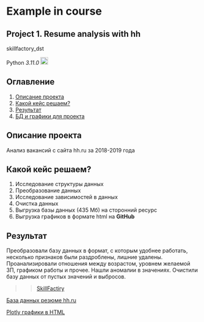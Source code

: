 Example in course
==================
Project 1. Resume analysis with hh
--------------------------

skillfactory_dst

Python *3.11.0*
<img src="https://user-images.githubusercontent.com/11718525/197611877-583a0bb2-a8fb-4275-8827-39f2f06ade6c.png" alt="drawing" width="20"/>

Оглавление
-----------
1.  [Описание проекта](#one)
2.  [Какой кейс решаем?](#two)
3.  [Результат](#tre)
4.  [БД и графики для проекта](#four)

Описание проекта <a name="one"></a>
-----------------
Анализ вакансий с сайта hh.ru за 2018-2019 года

Какой кейс решаем? <a name="two"></a>
------------------
1. Исследование структуры данных
2. Преобразование данных
3. Исследование зависимостей в данных
4. Очистка данных
5. Выгрузка базы данных (435 Мб) на сторонний ресурс
6. Выгрузка графиков в формате html на **GitHub**

Результат <a name="tre"></a>
---------
Преобразовали базу данных в формат, с которым удобнее работать, несколько признаков были раздроблены, лишние удалены.
Проанализировали отношения между возрастом, уровнем желаемой ЗП, графиком работы и прочее. Нашли аномалии в значениях.
Очистили базу данных от пустых значений и выбросов.

>>[SkillFactiry](https://skillfactory.ru/courses/data-science "SFDST")


[id]: https://drive.google.com/file/d/1ZfRqfBCXXHaHos-est0s9roO-OtVLzee/view?usp=sharing
[База данных резюме hh.ru][id] 

[id2]: https://github.com/qwaiver/sf_data_science/tree/main/PROJECT-1.%20Анализ%20резюме%20из%20HeadHunter/graph
[Plotly графики в HTML][id2] 
<a name="four"></a>